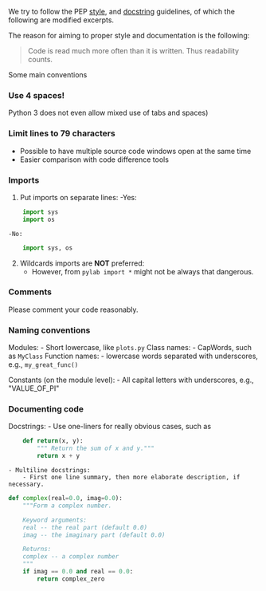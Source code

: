 We try to follow the PEP [style](http://legacy.python.org/dev/peps/pep-0008/), 
and [docstring](http://legacy.python.org/dev/peps/pep-0257/) guidelines, of which the following are modified excerpts.

The reason for aiming to proper style and documentation is the following:

> Code is read much more often than it is written.
> Thus readability counts.


Some main conventions

### Use 4 spaces!
Python 3 does not even allow mixed use of tabs and spaces)

### Limit lines to 79 characters
- Possible to have multiple source code windows open at the same time
- Easier comparison with code difference tools


### Imports
1. Put imports on separate lines:
	-Yes:
```python
	import sys
	import os
```
	-No:
```python
	import sys, os
```
2. Wildcards imports are **NOT** preferred:
	- However, from `pylab import *` might not be always that dangerous.


### Comments
Please comment your code reasonably.

### Naming conventions
Modules:
	- Short lowercase, like `plots.py`
Class names:
	- CapWords, such as `MyClass`
Function names:
	- lowercase words separated with underscores, e.g., `my_great_func()`

Constants (on the module level):
	- All capital letters with underscores, e.g., "VALUE_OF_PI"

### Documenting code
Docstrings:
	- Use one-liners for really obvious cases, such as
```python
	def return(x, y):
		""" Return the sum of x and y."""
		return x + y
```
	- Multiline docstrings:
		- First one line summary, then more elaborate description, if necessary.

```python
def complex(real=0.0, imag=0.0):
    """Form a complex number.

    Keyword arguments:
    real -- the real part (default 0.0)
    imag -- the imaginary part (default 0.0)

    Returns:
    complex -- a complex number
    """
    if imag == 0.0 and real == 0.0:
        return complex_zero
```
